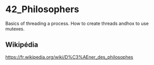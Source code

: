 # 42_Philosophers
Basics of threading a process. How to create threads andhox to use mutexes.

## Wikipédia
https://fr.wikipedia.org/wiki/D%C3%AEner_des_philosophes
